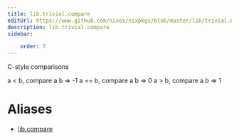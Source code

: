 ```yaml
---
title: lib.trivial.compare
editUrl: https://www.github.com/nixos/nixpkgs/blob/master/lib/trivial.nix#L367C13
description: lib.trivial.compare
sidebar:

    order: 7
---
```


C-style comparisons

a < b,  compare a b => -1
a == b, compare a b => 0
a > b,  compare a b => 1


# Aliases

- [lib.compare](/reference/libcompare)


